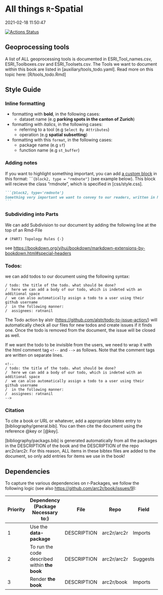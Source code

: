 
# All things `R`-Spatial

2021-02-18 11:50:47

[![Actions
Status](https://github.com/arc2r/book/workflows/bookdown/badge.svg)](https://github.com/arc2r/book/actions)

## Geoprocessing tools

A list of ALL geoprocessing tools is documented in
ESRI\_Tool\_names.csv, ESRI\_Toolboxes.csv and ESRI\_Toolsets.csv. The
Tools we want to document within this book are listed in
\[auxiliary/tools\_todo.yaml\]. Read more on this topic here:
\[R/tools\_todo.Rmd\]

## Style Guide

### Inline formatting

-   formatting with **bold**, in the following cases:
    -   dataset name (e.g **parking spots in the canton of Zurich**)
-   formatting with *italics*, in the following cases:
    -   referring to a tool (e.g `Select By Attributes`)
    -   operation (e.g **spatial subsetting**)
-   formatting with this `format`, in the following cases:
    -   package name (e.g `sf`)
    -   function name (e.g `st_buffer`)

### Adding notes

If you want to highlight something important, you can add [a custom
block](https://bookdown.org/yihui/bookdown/custom-blocks.html) in this
format: \`\`\``{block2, type = "rmdnote"}` (see example below). This
block will recieve the class “rmdnote”, which is specified in
\[css/style.css\].

```` markdown
```{block2, type='rmdnote'}
Something very important we want to convey to our readers, written in Markdown.
```
````

### Subdividing into Parts

We can add Subdivision to our document by adding the following line at
the top of an Rmd-File

    # (PART) Topology Rules {-}

see
<https://bookdown.org/yihui/bookdown/markdown-extensions-by-bookdown.html#special-headers>

### Todos:

we can add todos to our document using the following syntax:

    / todo: the title of the todo. what should be done?
    /  here we can add a body of our todo, which is indeted with an additional space
    /  we can also automatically assign a todo to a user using their github username
    /  in the following manner:
    /  assignees: ratnanil

The Todo action by alstr
(<https://github.com/alstr/todo-to-issue-action/>) will automatically
check all our files for new todos and create issues if it finds one.
Once the todo is removed from the document, the issue will be closed as
well.

If we want the todo to be invisible from the users, we need to wrap it
with the html comment tag `<!--` and `-->` as follows. Note that the
comment tags are written on separate lines.

    <!--
    / todo: the title of the todo. what should be done?
    /  here we can add a body of our todo, which is indeted with an additional space
    /  we can also automatically assign a todo to a user using their github username
    /  in the following manner:
    /  assignees: ratnanil
    -->

### Citation

To cite a book or URL or whatever, add a appropriate bibtex entry to
\[bibliography/general.bib\]. You can then cite the document using the
reference @key or \[@key\].

\[bibliography/packags.bib\] is generated automatically from all the
packages in the DESCRIPTION of the book and the DESCRIPTION of the repo
arc2r/arc2r. For this reason, ALL items in these bibtex files are added
to the document, so only add entries for items we use in the book!

## Dependencies

To capture the various dependencies on r-Packages, we follow the
following logic (see also <https://github.com/arc2r/book/issues/9>):

| Priority | Dependency (Package Necessary to:)            | File        | Repo        | Field    | Eg.                      |
|----------|-----------------------------------------------|-------------|-------------|----------|--------------------------|
| 1        | Use the **data-package**                      | DESCRIPTION | arc2r/arc2r | Imports  | `sf`, `raster`           |
| 2        | To run the code described within **the book** | DESCRIPTION | arc2r/arc2r | Suggests | `gstat`, `tmap`, `dplyr` |
| 3        | Render **the book**                           | DESCRIPTION | arc2r/book  | Imports  | `bookdown`, `rmarkdown`  |
